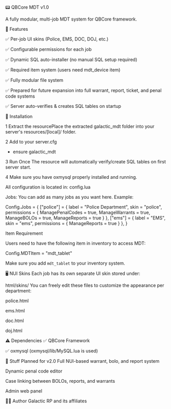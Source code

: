 📟 QBCore MDT v1.0

A fully modular, multi-job MDT system for QBCore framework.

🚀 Features

✅ Per-job UI skins (Police, EMS, DOC, DOJ, etc.)

✅ Configurable permissions for each job

✅ Dynamic SQL auto-installer (no manual SQL setup required)

✅ Required item system (users need mdt_device item)

✅ Fully modular file system

✅ Prepared for future expansion into full warrant, report, ticket, and penal code systems

✅ Server auto-verifies & creates SQL tables on startup

🔧 Installation

1️ Extract the resourcePlace the extracted galactic_mdt folder into your server's resources/[local]/ folder.

2️ Add to your server.cfg

- ensure galactic_mdt

3️ Run Once
The resource will automatically verify/create SQL tables on first server start.

4️ Make sure you have oxmysql properly installed and running.

All configuration is located in:
config.lua


Jobs: 
You can add as many jobs as you want here. Example:

Config.Jobs = {
    ["police"] = {
        label = "Police Department",
        skin = "police",
        permissions = {
            ManagePenalCodes = true,
            ManageWarrants = true,
            ManageBOLOs = true,
            ManageReports = true
        }
    },
    ["ems"] = {
        label = "EMS",
        skin = "ems",
        permissions = {
            ManageReports = true
        }
    },
}

Item Requirement

Users need to have the following item in inventory to access MDT:

Config.MDTItem = "mdt_tablet"

Make sure you add ``mdt_tablet`` to your inventory system.

🖥️ NUI Skins
Each job has its own separate UI skin stored under:

html/skins/
You can freely edit these files to customize the appearance per department:

police.html

ems.html

doc.html

doj.html

⚠ Dependencies
✅ QBCore Framework

✅ oxmysql (oxmysql/lib/MySQL.lua is used)




📅 Stuff Planned for v2.0
Full NUI-based warrant, bolo, and report system

Dynamic penal code editor

Case linking between BOLOs, reports, and warrants

Admin web panel

👨‍💻 Author
Galactic RP and its affiliates
